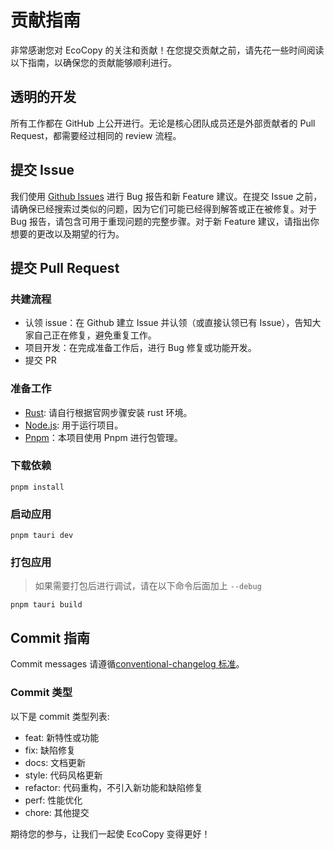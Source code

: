 # 贡献指南

非常感谢您对 EcoCopy 的关注和贡献！在您提交贡献之前，请先花一些时间阅读以下指南，以确保您的贡献能够顺利进行。

## 透明的开发

所有工作都在 GitHub 上公开进行。无论是核心团队成员还是外部贡献者的 Pull Request，都需要经过相同的 review 流程。

## 提交 Issue

我们使用 [Github Issues](https://github.com/ayangweb/EcoCopy/issues) 进行 Bug 报告和新 Feature 建议。在提交 Issue 之前，请确保已经搜索过类似的问题，因为它们可能已经得到解答或正在被修复。对于 Bug 报告，请包含可用于重现问题的完整步骤。对于新 Feature 建议，请指出你想要的更改以及期望的行为。

## 提交 Pull Request

### 共建流程

- 认领 issue：在 Github 建立 Issue 并认领（或直接认领已有 Issue），告知大家自己正在修复，避免重复工作。
- 项目开发：在完成准备工作后，进行 Bug 修复或功能开发。
- 提交 PR

### 准备工作

- [Rust](https://tauri.app/v1/guides/getting-started/prerequisites/): 请自行根据官网步骤安装 rust 环境。
- [Node.js](https://nodejs.org/en/): 用于运行项目。
- [Pnpm](https://pnpm.io/)：本项目使用 Pnpm 进行包管理。

### 下载依赖

```shell
pnpm install
```

### 启动应用

```shell
pnpm tauri dev
```

### 打包应用

> 如果需要打包后进行调试，请在以下命令后面加上 `--debug`

```shell
pnpm tauri build
```

## Commit 指南

Commit messages 请遵循[conventional-changelog 标准](https://www.conventionalcommits.org/en/v1.0.0/)。

### Commit 类型

以下是 commit 类型列表:

- feat: 新特性或功能
- fix: 缺陷修复
- docs: 文档更新
- style: 代码风格更新
- refactor: 代码重构，不引入新功能和缺陷修复
- perf: 性能优化
- chore: 其他提交

期待您的参与，让我们一起使 EcoCopy 变得更好！
